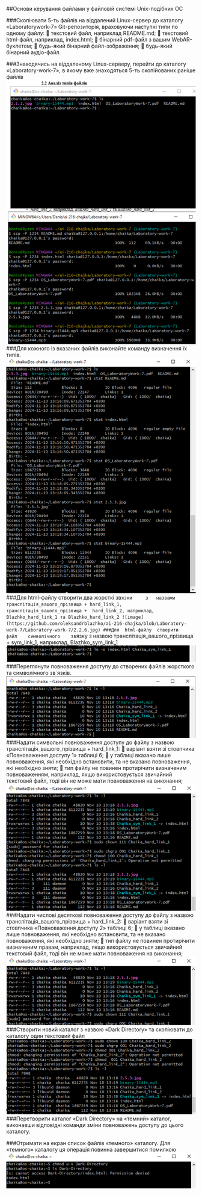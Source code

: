 ##Основи керування файлами у файловій системі Unix-подібних ОС

###Скопіювати 5-ть файлів на віддалений Linux-сервер до каталогу «Laboratorywork-7» Git-репозиторія, враховуючи наступні типи по одному файлу: 
	текстовий файл, наприклад README.md; 
	текстовий html-файл, наприклад, index.html; 
	бінарний pdf-файл з вашим WebAR-буклетом; 
	будь-який бінарний файл-зображення; 
	будь-який бінарний аудіо-файл. 

###Знаходячись на віддаленому Linux-серверу, перейти до каталогу «Laboratory-work-7», в якому вже знаходяться 5-ть скопійованих раніше файлів
![image](https://github.com/oleksandrblazhko/ai-216-chajka/blob/Laboratory-work-7/Laboratory-work-7/2.2.2.jpg)
###Для кожного із вказаних файлів виконайте команду визначення їх типів.
![image](https://github.com/oleksandrblazhko/ai-216-chajka/blob/Laboratory-work-7/Laboratory-work-7/2.2.3.jpg)
###Для 	html-файлу 	створити 	два 	жорсткі 	зв`язки 	з 	назвами транслітація_вашого_прізвища + hard_link_1, транслітація_вашого_прізвища +  hard_link_2, наприклад, Blazhko_hard_link_1 та Blazhko_hard_link_2
![image](https://github.com/oleksandrblazhko/ai-216-chajka/blob/Laboratory-work-7/Laboratory-work-7/2.2.6.jpg)
###Для 	html-файлу 	створити 	файл 	символічного 	зв`язку 	з 	назвою транслітація_вашого_прізвища + sym_link_1, наприклад, Blazhko_sym_link_1 
![image](https://github.com/oleksandrblazhko/ai-216-chajka/blob/Laboratory-work-7/Laboratory-work-7/2.2.7.jpg)
###Переглянути повноваження доступу до створених файлів жорсткого та символічного зв`язків. 
![image](https://github.com/oleksandrblazhko/ai-216-chajka/blob/Laboratory-work-7/Laboratory-work-7/2.3.1.jpg)
###Надати 	символьні 	повноваження 	доступу 	до 	файлу 	з 	назвою транслітація_вашого_прізвища + hard_link_1: 
	варіант взяти зі стовпчика «Повноваження доступу 1» таблиці 6; 
	у таблиці вказано лише повноваження, які необхідно встановити, та не вказано повноваження, які необхідно зняти; 
	тип файлу не повинен протирічити визначеним повноваженням, наприклад, якщо використовується звичайний текстовий файл, тоді він не може мати повноваження на виконання; 
![image](https://github.com/oleksandrblazhko/ai-216-chajka/blob/Laboratory-work-7/Laboratory-work-7/2.3.2.jpg)
###Надати числові десяткові повноваження доступу до файлу з назвою транслітація_вашого_прізвища + hard_link_2: 
	варіант взяти зі стовпчика «Повноваження доступу 2» таблиці 6; 
	у таблиці вказано лише повноваження, які необхідно встановити, та не вказано повноваження, які необхідно зняти; 
	тип файлу не повинен протирічити визначеним правам, наприклад, якщо використовується звичайний текстовий файл, тоді він не може мати повноваження на виконання; 
![image](https://github.com/oleksandrblazhko/ai-216-chajka/blob/Laboratory-work-7/Laboratory-work-7/2.3.4.jpg)
###Створити новий каталог з назвою «Dark Directory» та скопіювати до каталогу один текстовий файл
![image](https://github.com/oleksandrblazhko/ai-216-chajka/blob/Laboratory-work-7/Laboratory-work-7/2.3.5.jpg)
###Перетворити каталог «Dark Directory» на «темний» каталог, виконавши відповідні команди зміни повноважень доступу до цього каталогу.

###Отримати на екран список файлів «темного» каталогу. Для «темного» каталогу ця операція повинна завершитися помилкою
![image](https://github.com/oleksandrblazhko/ai-216-chajka/blob/Laboratory-work-7/Laboratory-work-7/2.3.6.jpg)

